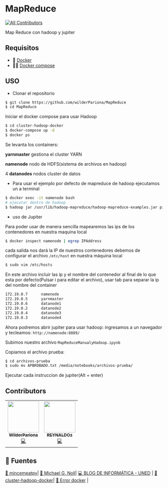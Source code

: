 # MapReduce
<!-- ALL-CONTRIBUTORS-BADGE:START - Do not remove or modify this section -->
[![All Contributors](https://img.shields.io/badge/all_contributors-2-orange.svg?style=flat-square)](#contributors-)
<!-- ALL-CONTRIBUTORS-BADGE:END -->
Map Reduce con hadoop y jupiter

## Requisitos

- 🐳 [Docker](https://docs.docker.com/engine/install/debian/)
- 🐳🐳 [Docker compose](https://docs.docker.com/compose/install/)

## USO
- Clonar el repositorio
```sh
$ git clone https://github.com/wilderPariona/MapReduce
$ cd MapReduce
```
Iniciar el docker compose para usar Hadoop
```sh
$ cd cluster-hadoop-docker
$ docker-compose up -d
$ docker ps
```
Se levanta los containers:

**yarnmaster** gestiona el cluster YARN

**namenode** nodo de HDFS(sistema de archivos en hadoop)

4 **datanodes** nodos cluster de datos

- Para usar el ejemplo por defecto de mapreduce de hadoop ejecutamos un a terminal 

```sh
$ docker exec -it namenode bash
# ejecutar dentro de hadoop
$ hadoop jar /usr/lib/hadoop-mapreduce/hadoop-mapreduce-examples.jar pi 10 10
```

- uso de Jupiter

Para poder usar de manera sencilla mapearemos las ips de los contenedores en nuestra maquina local

```sh
$ docker inspect namenode | egrep IPAddress
```

cada salida nos dará la IP de nuestros contenedores debemos de configurar el archivo `/etc/host` en nuestra máquina local
```sh
$ sudo vim /etc/hosts
```

En este archivo incluir las ip y el nombre del contenedor al final de lo que esta por defecto(Pulsar i para editar el archivo), usar tab para separar la ip del nombre del container

```sh
172.19.0.7      namenode
172.19.0.5      yarnmaster
172.19.0.6      datanode1
172.19.0.2      datanode2
172.19.0.4      datanode3
172.19.0.3      datanode4

```

Ahora podremos abrir jupiter para usar hadoop: ingresamos a un navegador y tecleamos: `http://namenode:8889/`

Subimos nuestro archivo `MapReduceManualyHadoop.ipynb`

Copiamos el archivo prueba:
```sh
$ cd archivos-prueba 
$ sudo mv APBROBADO.txt /media/notebooks/archivos-prueba/
```

Ejecutar cada instruccion de jupiter(Alt + enter)

## Contributors


<!-- ALL-CONTRIBUTORS-LIST:START - Do not remove or modify this section -->
<!-- prettier-ignore-start -->
<!-- markdownlint-disable -->
<table>
  <tr>
    <td align="center"><a href="https://github.com/wilderPariona"><img src="https://avatars2.githubusercontent.com/u/46570334?v=4" width="100px;" alt=""/><br /><sub><b>WilderPariona</b></sub></a><br /><a href="https://github.com/wilderPariona/MapReduce/commits?author=wilderPariona" title="Code">💻</a></td>
    <td align="center"><a href="https://github.com/REYNALDOz"><img src="https://avatars1.githubusercontent.com/u/49566885?v=4" width="100px;" alt=""/><br /><sub><b>REYNALDOz</b></sub></a><br /><a href="https://github.com/wilderPariona/MapReduce/commits?author=REYNALDOz" title="Code">💻</a></td>
  </tr>
</table>

<!-- markdownlint-enable -->
<!-- prettier-ignore-end -->
<!-- ALL-CONTRIBUTORS-LIST:END -->
## 🤩 Fuentes

[🐙 mincemeatpy](https://github.com/michaelfairley/mincemeatpy)|
[💾 Michael G. Noll](https://www.michael-noll.com/tutorials/writing-an-hadoop-mapreduce-program-in-python/)|
[💻 BLOG DE INFORMÁTICA - UNED](https://informaticaunedblog.wordpress.com/2019/11/11/empieza-a-trabajar-con-tecnologias-big-data-con-hadoop-y-docker/) |
[🐙 cluster-hadoop-docker](https://github.com/accaminero/cluster-hadoop-docker)|
[🐳 Error docker](https://github.com/docker/for-mac/issues/1317#issuecomment-285334588) |

